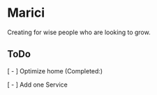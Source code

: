 # Marici

Creating for wise people who are looking to grow.

## ToDo

[ - ] Optimize home (Completed:)

[ - ] Add one Service
